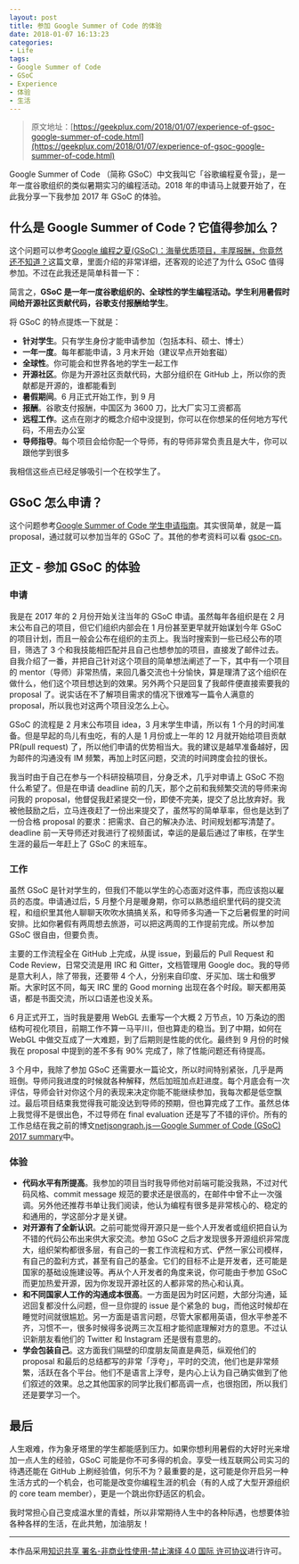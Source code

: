 ```yaml
---
layout: post
title: 参加 Google Summer of Code 的体验
date: 2018-01-07 16:13:23
categories:
- Life
tags:
- Google Summer of Code
- GSoC
- Experience
- 体验
- 生活
---
```


> 原文地址：[https://geekplux.com/2018/01/07/experience-of-gsoc-google-summer-of-code.html](https://geekplux.com/2018/01/07/experience-of-gsoc-google-summer-of-code.html)

Google Summer of Code （简称 GSoC）中文我叫它「谷歌编程夏令营」，是一年一度谷歌组织的类似暑期实习的编程活动。2018 年的申请马上就要开始了，在此我分享一下我参加 2017 年 GSoC 的体验。

## 什么是 Google Summer of Code？它值得参加么？

这个问题可以参考[Google 编程之夏(GSoC)：海量优质项目，丰厚报酬，你竟然还不知道？](https://zhuanlan.zhihu.com/p/27330699)这篇文章，里面介绍的非常详细，还客观的论述了为什么 GSoC 值得参加。不过在此我还是简单科普一下：

简言之，**GSoC 是一年一度谷歌组织的、全球性的学生编程活动。学生利用暑假时间给开源社区贡献代码，谷歌支付报酬给学生**。

将 GSoC 的特点提炼一下就是：

- **针对学生**。只有学生身份才能申请参加（包括本科、硕士、博士）
- **一年一度**。每年都能申请，3 月末开始（建议早点开始套磁）
- **全球性**。你可能会和世界各地的学生一起工作
- **开源社区**。你是为开源社区贡献代码，大部分组织在 GitHub 上，所以你的贡献都是开源的，谁都能看到
- **暑假期间**。6 月正式开始工作，到 9 月
- **报酬**。谷歌支付报酬，中国区为 3600 刀，比大厂实习工资都高
- **远程工作**。这点在刚才的概念介绍中没提到，你可以在你想呆的任何地方写代码，不用去办公室
- **导师指导**。每个项目会给你配一个导师，有的导师非常负责且是大牛，你可以跟他学到很多

我相信这些点已经足够吸引一个在校学生了。

## GSoC 怎么申请？

这个问题参考[Google Summer of Code 学生申请指南](https://zhuanlan.zhihu.com/p/27823910)。其实很简单，就是一篇 proposal，通过就可以参加当年的 GSoC 了。其他的参考资料可以看 [gsoc-cn](https://github.com/gsoc-cn/gsoc-cn)。

## 正文 - 参加 GSoC 的体验

### 申请

我是在 2017 年的 2 月份开始关注当年的 GSoC 申请。虽然每年各组织是在 2 月末公布自己的项目，但它们组织内部会在 1 月份甚至更早就开始谋划今年 GSoC 的项目计划，而且一般会公布在组织的主页上。我当时搜索到一些已经公布的项目，筛选了 3 个和我技能相匹配并且自己也想参加的项目，直接发了邮件过去。自我介绍了一番，并把自己针对这个项目的简单想法阐述了一下，其中有一个项目的 mentor（导师）非常热情，来回几番交流也十分愉快，算是理清了这个组织在做什么，他们这个项目想达到的效果。另外两个只是回复了我邮件便直接索要我的 proposal 了。说实话在不了解项目需求的情况下很难写一篇令人满意的 proposal，所以我也对这两个项目没怎么上心。

GSoC 的流程是 2 月末公布项目 idea，3 月末学生申请，所以有 1 个月的时间准备。但是早起的鸟儿有虫吃，有的人是 1 月份或上一年的 12 月就开始给项目贡献 PR(pull request) 了，所以他们申请的优势相当大。我的建议是越早准备越好，因为邮件的沟通没有 IM 频繁，再加上时区问题，交流的时间跨度会拉的很长。

我当时由于自己在参与一个科研投稿项目，分身乏术，几乎对申请上 GSoC 不抱什么希望了。但是在申请 deadline 前的几天，那个之前和我频繁交流的导师来询问我的 proposal，他督促我赶紧提交一份，即使不完美，提交了总比放弃好。我被他鼓励之后，立马连夜赶了一份出来提交了，虽然写的简单草率，但也是达到了一份合格 proposal 的要求：把需求、自己的解决办法、时间规划都写清楚了。deadline 前一天导师还对我进行了视频面试，幸运的是最后通过了审核，在学生生涯的最后一年赶上了 GSoC 的末班车。

### 工作

虽然 GSoC 是针对学生的，但我们不能以学生的心态面对这件事，而应该抱以雇员的态度。申请通过后，5 月整个月是暖身期，你可以熟悉组织里代码的提交流程，和组织里其他人聊聊天吹吹水搞搞关系，和导师多沟通一下之后暑假里的时间安排。比如你暑假有两周想去旅游，可以把这两周的工作提前完成。所以参加 GSoC 很自由，但要负责。

主要的工作流程全在 GitHub 上完成，从提 issue，到最后的 Pull Request 和 Code Review，日常交流是用 IRC 和 Gitter，文档管理用 Google doc。我的导师是意大利人，除了带我，还要带 4 个人，分别来自印度、牙买加、瑞士和俄罗斯。大家时区不同，每天 IRC 里的 Good morning 出现在各个时段。聊天都用英语，都是书面交流，所以口语差也没关系。

6 月正式开工，当时我是要用 WebGL 去重写一个大概 2 万节点，10 万条边的图结构可视化项目，前期工作不算一马平川，但也算走的稳当。到了中期，如何在 WebGL 中做交互成了一大难题，到了后期则是性能的优化。最终到 9 月份的时候我在 proposal 中提到的差不多有 90% 完成了，除了性能问题还有待提高。

3 个月中，我除了参加 GSoC 还需要水一篇论文，所以时间特别紧张，几乎是两班倒。导师问我进度的时候就各种解释，然后加班加点赶进度。每个月底会有一次评估，导师会针对你这个月的表现来决定你能不能继续参加，我每次都是低空飘过。最后项目结束我觉得我可能没达到导师的预期，但也算完成了工作。虽然总体上我觉得不是很出色，不过导师在 final evaluation 还是写了不错的评价。所有的工作总结在我之前的博文[netjsongraph.js — Google Summer of Code (GSoC) 2017 summary](http://geekplux.com/2017/08/26/netjsongraph-js-google-summer-code-gsoc-2017-summary.html)中。

### 体验

- **代码水平有所提高**。我参加的项目当时我导师他对前端可能没我熟，不过对代码风格、commit message 规范的要求还是很高的，在邮件中曾不止一次强调。另外他还推荐书单让我们阅读，他认为编程有很多是非常核心的、稳定的和通用的，学这部分才是关键。
- **对开源有了全新认识**。之前可能觉得开源只是一些个人开发者或组织把自认为不错的代码公布出来供大家交流。参加 GSoC 之后才发现很多开源组织非常庞大，组织架构都很多层，有自己的一套工作流程和方式、俨然一家公司模样，有自己的盈利方式，甚至有自己的基金。它们的目标不止是开发者，还可能是国家的基础设施建设等。再从个人开发者的角度来说，你可能由于参加 GSoC 而更加热爱开源，因为你发现开源社区的人都非常的热心和认真。
- **和不同国家人工作的沟通成本很高**。一方面是因为时区问题，大部分沟通，延迟回复都没什么问题，但一旦你提的 issue 是个紧急的 bug，而他这时候却在睡觉时间就很尴尬。另一方面是语言问题，尽管大家都用英语，但水平参差不齐，习惯不一，很多时候得多说两三次互相才能彻底理解对方的意思。不过认识新朋友看他们的 Twitter 和 Instagram 还是很有意思的。
- **学会包装自己**。这方面我们隔壁的印度朋友简直是典范，纵观他们的 proposal 和最后的总结都写的非常「浮夸」，平时的交流，他们也是非常频繁，活跃在各个平台。他们不是语言上浮夸，是内心上认为自己确实做到了他们叙述的效果。总之其他国家的同学比我们都高调一点，也很抱团，所以我们还是要学习一个。

## 最后

人生艰难，作为象牙塔里的学生都能感到压力。如果你想利用暑假的大好时光来增加一点人生的经验，GSoC 可能是你不可多得的机会。享受一线互联网公司实习的待遇还能在 GitHub 上刷经验值，何乐不为？最重要的是，这可能是你开启另一种生活方式的一个机会，也可能是改变你编程生涯的机会（有的人成了大型开源组织的 core team member），更是一个跳出你舒适区的机会。

我时常担心自己变成温水里的青蛙，所以非常期待人生中的各种际遇，也想要体验各种各样的生活，在此共勉，加油朋友！

--------------
本作品采用[知识共享 署名-非商业性使用-禁止演绎 4.0 国际 许可协议](http://creativecommons.org/licenses/by-nc-nd/4.0/)进行许可。
